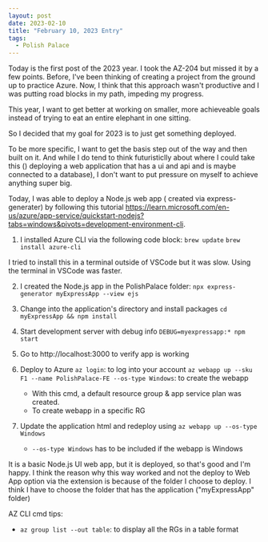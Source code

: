 ```yaml
---
layout: post
date: 2023-02-10
title: "February 10, 2023 Entry"
tags:
  - Polish Palace
---
```


Today is the first post of the 2023 year. I took the AZ-204 but missed it by a few points. Before, I've been thinking of creating a project from the ground up to practice Azure. Now, I think that this approach wasn't productive and I was putting road blocks in my path, impeding my progress.

This year, I want to get better at working on smaller, more achieveable goals instead of trying to eat an entire elephant in one sitting.

So I decided that my goal for 2023 is to just get something deployed.

To be more specific, I want to get the basis step out of the way and then built on it. And while I do tend to think futuristiclly about where I could take this ()
deploying a web application that has a ui and api and is maybe connected to a database), I don't want to put pressure on myself to achieve anything super big.

Today, I was able to deploy a Node.js web app ( created via express-generater) by following this tutorial https://learn.microsoft.com/en-us/azure/app-service/quickstart-nodejs?tabs=windows&pivots=development-environment-cli.

1. I installed Azure CLI via the following code block:
   `brew update`
   `brew install azure-cli`

I tried to install this in a terminal outside of VSCode but it was slow. Using the terminal in VSCode was faster.

2. I created the Node.js app in the PolishPalace folder:
   `npx express-generator myExpressApp --view ejs`

3. Change into the application's directory and install packages
   `cd myExpressApp && npm install`

4. Start development server with debug info
   `DEBUG=myexpressapp:* npm start`

5. Go to http://localhost:3000 to verify app is working

6. Deploy to Azure
   `az login`: to log into your account
   `az webapp up --sku F1 --name PolishPalace-FE --os-type Windows`: to create the webapp

   - With this cmd, a default resource group & app service plan was created.
   - To create webapp in a specific RG

7. Update the application html and redeploy using `az webapp up --os-type Windows`
   - `--os-type Windows` has to be included if the webapp is Windows

It is a basic Node.js UI web app, but it is deployed, so that's good and I'm happy. I think the reason why this way worked and not the deploy to Web App option via the extension is because of the folder I choose to deploy. I think I have to choose the folder that has the application ("myExpressApp" folder)

AZ CLI cmd tips:

- `az group list --out table`: to display all the RGs in a table format

